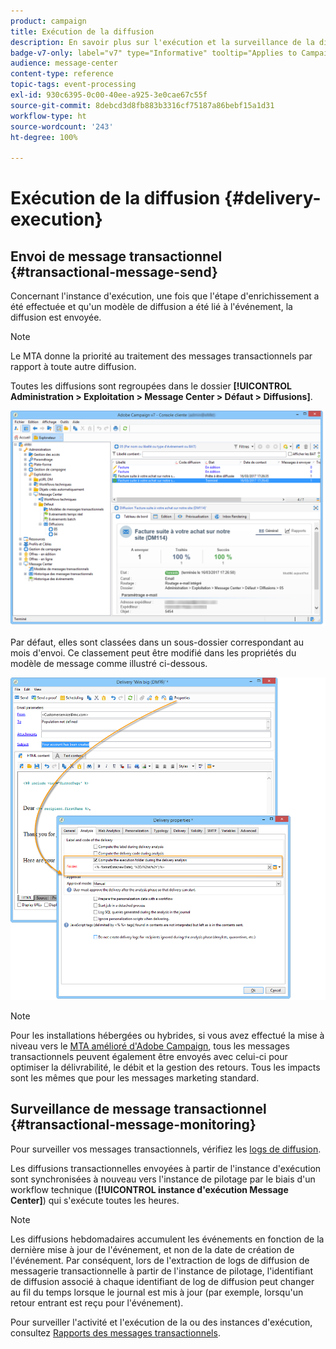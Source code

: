 ```yaml
---
product: campaign
title: Exécution de la diffusion
description: En savoir plus sur l'exécution et la surveillance de la diffusion des messages transactionnels
badge-v7-only: label="v7" type="Informative" tooltip="Applies to Campaign Classic v7 only"
audience: message-center
content-type: reference
topic-tags: event-processing
exl-id: 930c6395-0c00-40ee-a925-3e0cae67c55f
source-git-commit: 8debcd3d8fb883b3316cf75187a86bebf15a1d31
workflow-type: ht
source-wordcount: '243'
ht-degree: 100%

---
```


# Exécution de la diffusion {#delivery-execution}



## Envoi de message transactionnel {#transactional-message-send}

Concernant l&#39;instance d&#39;exécution, une fois que l&#39;étape d&#39;enrichissement a été effectuée et qu&#39;un modèle de diffusion a été lié à l&#39;événement, la diffusion est envoyée.

>[!NOTE]
>
>Le MTA donne la priorité au traitement des messages transactionnels par rapport à toute autre diffusion.

Toutes les diffusions sont regroupées dans le dossier **[!UICONTROL Administration > Exploitation > Message Center > Défaut > Diffusions]**.

![](assets/messagecenter_deliveries_execinstances_001.png)

Par défaut, elles sont classées dans un sous-dossier correspondant au mois d&#39;envoi. Ce classement peut être modifié dans les propriétés du modèle de message comme illustré ci-dessous.

![](assets/messagecenter_deliveries_properties_001.png)

>[!NOTE]
>
>Pour les installations hébergées ou hybrides, si vous avez effectué la mise à niveau vers le [MTA amélioré d&#39;Adobe Campaign](../../delivery/using/sending-with-enhanced-mta.md), tous les messages transactionnels peuvent également être envoyés avec celui-ci pour optimiser la délivrabilité, le débit et la gestion des retours. Tous les impacts sont les mêmes que pour les messages marketing standard.

## Surveillance de message transactionnel {#transactional-message-monitoring}

Pour surveiller vos messages transactionnels, vérifiez les [logs de diffusion](../../delivery/using/delivery-dashboard.md#delivery-logs-and-history).

Les diffusions transactionnelles envoyées à partir de l&#39;instance d&#39;exécution sont synchronisées à nouveau vers l&#39;instance de pilotage par le biais d&#39;un workflow technique (**[!UICONTROL instance d&#39;exécution Message Center]**) qui s&#39;exécute toutes les heures.

>[!NOTE]
>
>Les diffusions hebdomadaires accumulent les événements en fonction de la dernière mise à jour de l&#39;événement, et non de la date de création de l&#39;événement. Par conséquent, lors de l&#39;extraction de logs de diffusion de messagerie transactionnelle à partir de l&#39;instance de pilotage, l&#39;identifiant de diffusion associé à chaque identifiant de log de diffusion peut changer au fil du temps lorsque le journal est mis à jour (par exemple, lorsqu&#39;un retour entrant est reçu pour l&#39;événement).

<!--The transactional deliveries sent from the execution instance are synchronized back to the control instance as follows.

Let's take a [delivery template](../../message-center/using/introduction.md) labelled *Template_1*.

1. An event corresponding to *Template_1* is received on the execution instance.
1. The **Processing real time events** (rtEventsProcessing) workflow processes the event and searches for an existing delivery for the current month.

    >[!NOTE]
    >
    >If not found, a new delivery is created and the event is assigned to the new delivery.

1. The transactional email is sent and the delivery status changes to **[!UICONTROL Sent]**.
1. The **Message Center execution instance** (mcSync_mcExec) workflow retrieves the delivery logs from the execution instance and updates the delivery logs on the control instance.
1. The control instance searches for an existing delivery for week 40 (2020-09-28_Template_1).

    >[!NOTE]
    >
    >If not found, a new delivery is created.

1. The week after, an inbound bounce is received for the event.
1. The status of the event changes to **[!UICONTROL Delivery failed]**.
1. The **Message Center execution instance** (mcSync_mcExec) workflow retrieves the delivery logs from the execution instance and searches for a delivery for week 41 (2020-10-05_Template_1) to update the delivery logs. The delivery logs are then linked to a new delivery for the current week.

To summarize, the deliveries weekly accumulate the events based on the latest event update, and not on the event creation date.

Therefore, when extracting transactional messaging delivery logs from the control instance, the delivery ID associated with each delivery log ID changes every week.-->

Pour surveiller l&#39;activité et l&#39;exécution de la ou des instances d&#39;exécution, consultez [Rapports des messages transactionnels](../../message-center/using/about-transactional-messaging-reports.md).
